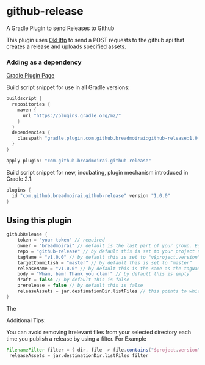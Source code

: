 # github-release
A Gradle Plugin to send Releases to Github

This plugin uses [OkHttp](http://square.github.io/okhttp/) to send a POST requests to the github api that creates a release and uploads specified assets.

### Adding as a dependency
[Gradle Plugin Page](https://plugins.gradle.org/plugin/com.github.breadmoirai.github-release)

Build script snippet for use in all Gradle versions:
```groovy
buildscript {
  repositories {
    maven {
      url "https://plugins.gradle.org/m2/"
    }
  }
  dependencies {
    classpath "gradle.plugin.com.github.breadmoirai:github-release:1.0.0"
  }
}

apply plugin: "com.github.breadmoirai.github-release"
```

Build script snippet for new, incubating, plugin mechanism introduced in Gradle 2.1:
```groovy
plugins {
  id "com.github.breadmoirai.github-release" version "1.0.0"
}
```

## Using this plugin

```groovy
githubRelease {
    token = "your token" // required
    owner = "breadmoirai" // default is the last part of your group. Eg group: "com.github.breadmoirai" => owner: "breadmoirai"
    repo = "github-release" // by default this is set to your project name
    tagName = "v1.0.0" // by default this is set to "v$project.version"
    targetCommitish = "master" // by default this is set to "master"
    releaseName = "v1.0.0" // by default this is the same as the tagName
    body = "Wham, bam! Thank you clam!" // by default this is empty
    draft = false // by default this is false
    prerelease = false // by default this is false
    releaseAssets = jar.destinationDir.listFiles // this points to which files you want to upload as assets with your release
}
```
The 


Additional Tips:

You can avoid removing irrelevant files from your selected directory each time you publish a release by using a filter. 
For Example 
```groovy
FilenameFilter filter = { dir, file -> file.contains("$project.version") }
 releaseAssets = jar.destinationDir.listFiles filter
```
